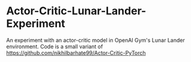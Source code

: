 # Actor-Critic-Lunar-Lander-Experiment
An experiment with an actor-critic model in OpenAI Gym's Lunar Lander environment. Code is a small variant of https://github.com/nikhilbarhate99/Actor-Critic-PyTorch
